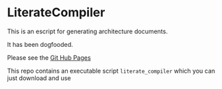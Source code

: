 # LiterateCompiler

This is an escript for generating architecture documents.

It has been dogfooded.

Please see the [Git Hub Pages](https://gordonguthrie.github.io/literatecodereader)

This repo contains an executable script `literate_compiler` which you can just download and use